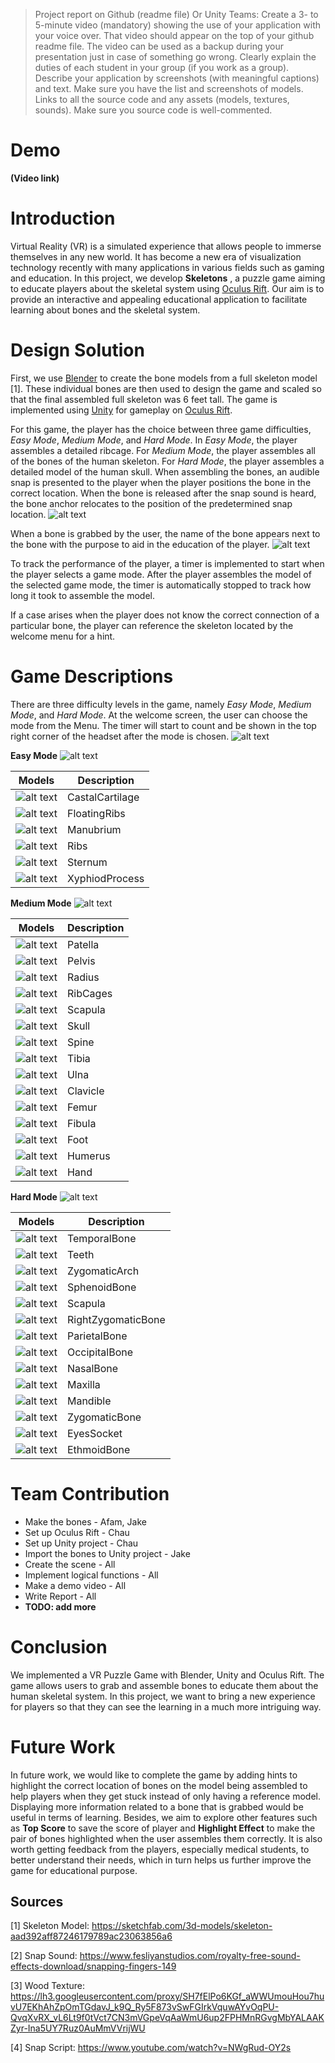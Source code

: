 >Project report on Github (readme file) Or Unity Teams:
Create a 3- to 5-minute video (mandatory) showing the use of your application with your voice over. That video should appear on the top of your github readme file. The video can be used as a backup during your presentation just in case of something go wrong.
Clearly explain the duties of each student in your group (if you work as a group).
Describe your application by screenshots (with meaningful captions) and text. Make sure you have the list and screenshots of models.
Links to all the source code and any assets (models, textures, sounds). Make sure you source code is well-commented.

# Demo
**(Video link)**


# Introduction

Virtual Reality (VR) is a simulated experience that allows people to immerse themselves in any new world. It has become a new era of visualization technology recently with many applications in various fields such as gaming and education.
In this project, we develop **Skeletons** , a puzzle game aiming to educate players about the skeletal system using [Oculus Rift](https://www.oculus.com/rift/).
Our aim is to provide an interactive and appealing educational application to facilitate learning about bones and the skeletal system.


# Design Solution

First, we use [Blender](https://www.blender.org/) to create the bone models from a full skeleton model [1]. These individual bones are then used to design the game and scaled so that the final assembled full skeleton was 6 feet tall. The game is implemented using [Unity](https://unity.com/) for gameplay on [Oculus Rift](https://www.oculus.com/rift/). 

For this game, the player has the choice between three game difficulties, *Easy Mode*, *Medium Mode*, and *Hard Mode*. In *Easy Mode*, the player assembles a detailed ribcage. For *Medium Mode*, the player assembles all of the bones of the human skeleton. For *Hard Mode*, the player assembles a detailed model of the human skull. When assembling the bones, an audible snap is presented to the player when the player positions the bone in the correct location. When the bone is released after the snap sound is heard, the bone anchor relocates to the position of the predetermined snap location.
![alt text](ReferenceResources/snapLocations.png)

When a bone is grabbed by the user, the name of the bone appears next to the bone with the purpose to aid in the education of the player.
![alt text](ReferenceResources/interaction.gif)

To track the performance of the player, a timer is implemented to start when the player selects a game mode. After the player assembles the model of the selected game mode, the timer is automatically stopped to track how long it took to assemble the model. 

If a case arises when the player does not know the correct connection of a particular bone, the player can reference the skeleton located by the welcome menu for a hint. 

# Game Descriptions
There are three difficulty levels in the game, namely *Easy Mode*, *Medium Mode*, and *Hard Mode*. At the welcome screen, the user can choose the mode from the Menu. The timer will start to count and be shown in the top right corner of the headset after the mode is chosen.
![alt text](ReferenceResources/skeletons.PNG)

**Easy Mode**
![alt text](ReferenceResources/easyMode.png)

| Models | Description |
| --- | --- |
| ![alt text](ReferenceResources/Models/CastalCartilage.jpg) | CastalCartilage |
| ![alt text](ReferenceResources/Models/FloatingRibs.jpg) | FloatingRibs|
| ![alt text](ReferenceResources/Models/Manubrium.jpg) | Manubrium |
| ![alt text](ReferenceResources/Models/Ribs.jpg) | Ribs |
| ![alt text](ReferenceResources/Models/Sternum.jpg) | Sternum|
| ![alt text](ReferenceResources/Models/XyphiodProcess.jpg) |XyphiodProcess |


**Medium Mode**
![alt text](ReferenceResources/mediumMode.png)

| Models | Description |
| --- | --- |
| ![alt text](ReferenceResources/Models/Patella.jpg) | Patella |
| ![alt text](ReferenceResources/Models/Pelvis.jpg) | Pelvis|
| ![alt text](ReferenceResources/Models/Radius.jpg) | Radius |
| ![alt text](ReferenceResources/Models/RibCages.png) | RibCages |
| ![alt text](ReferenceResources/Models/Scapula.png) | Scapula|
| ![alt text](ReferenceResources/Models/Skull.jpg) |Skull |
| ![alt text](ReferenceResources/Models/Spine.jpg) | Spine |
| ![alt text](ReferenceResources/Models/Tibia.jpg) | Tibia |
| ![alt text](ReferenceResources/Models/Ulna.jpg) | Ulna |
| ![alt text](ReferenceResources/Models/leftClavicle.jpg) | Clavicle |
| ![alt text](ReferenceResources/Models/leftFemur.jpg) | Femur|
| ![alt text](ReferenceResources/Models/leftFibula.jpg) | Fibula |
| ![alt text](ReferenceResources/Models/leftFoot.jpg) | Foot |
| ![alt text](ReferenceResources/Models/leftHumerus.jpg) | Humerus |
| ![alt text](ReferenceResources/Models/lefthand.jpg) | Hand |


**Hard Mode**
![alt text](ReferenceResources/hardMode.png)

| Models | Description |
| --- | --- |
| ![alt text](ReferenceResources/Models/TemporalBone.jpg) | TemporalBone |
| ![alt text](ReferenceResources/Models/Teeth.jpg) | Teeth|
| ![alt text](ReferenceResources/Models/ZygomaticArch.jpg) | ZygomaticArch|
| ![alt text](ReferenceResources/Models/SphenoidBone.jpg) | SphenoidBone |
| ![alt text](ReferenceResources/Models/Scapula.png) | Scapula|
| ![alt text](ReferenceResources/Models/RightZygomaticBone.jpg) |RightZygomaticBone |
| ![alt text](ReferenceResources/Models/ParietalBone.jpg) | ParietalBone |
| ![alt text](ReferenceResources/Models/OccipitalBone.jpg) | OccipitalBone |
| ![alt text](ReferenceResources/Models/NasalBone.jpg) | NasalBone|
| ![alt text](ReferenceResources/Models/Maxilla.jpg) | Maxilla|
| ![alt text](ReferenceResources/Models/Mandible.jpg) | Mandible|
| ![alt text](ReferenceResources/Models/ZygomaticBone.jpg) | ZygomaticBone |
| ![alt text](ReferenceResources/Models/EyesSocket.jpg) | EyesSocket|
| ![alt text](ReferenceResources/Models/EthmoidBone.jpg) | EthmoidBone|


# Team Contribution
- Make the bones - Afam, Jake
- Set up Oculus Rift - Chau
- Set up Unity project - Chau
- Import the bones to Unity project - Jake
- Create the scene - All
- Implement logical functions - All
- Make a demo video - All
- Write Report - All
- **TODO: add more**

# Conclusion
We implemented a VR Puzzle Game with Blender, Unity and Oculus Rift. The game allows users to grab and assemble bones to educate them about the human skeletal system. In this project, we want to bring a new experience for players so that they can see the learning in a much more intriguing way.

# Future Work
In future work, we would like to complete the game by adding hints to highlight the correct location of bones on the model being assembled to help players when they get stuck instead of only having a reference model. Displaying more information related to a bone that is grabbed would be useful in terms of learning. Besides, we aim to explore other features such as **Top Score** to save the score of player and **Highlight Effect** to make the pair of bones highlighted when the user assembles them correctly. It is also worth getting feedback from the players, especially medical students, to better understand their needs, which in turn helps us further improve the game for educational purpose.

## Sources
[1] Skeleton Model: https://sketchfab.com/3d-models/skeleton-aad392aff87246179789ac23063856a6

[2] Snap Sound: https://www.fesliyanstudios.com/royalty-free-sound-effects-download/snapping-fingers-149

[3] Wood Texture: https://lh3.googleusercontent.com/proxy/SH7fElPo6KGf_aWWUmouHou7huvU7EKhAhZpOmTGdavJ_k9Q_Ry5F873vSwFGIrkVquwAYvOqPU-QvqXvRX_vL6Lt9f0tVct7CN3mVGpeVqAaWmU6up2FPHMnRGvgMbYALAAKZyr-Ina5UY7Ruz0AuMmVVrijWU

[4] Snap Script: https://www.youtube.com/watch?v=NWgRud-OY2s
